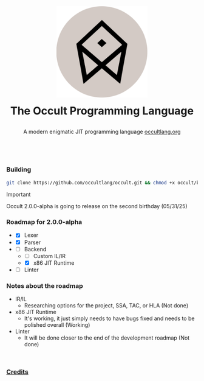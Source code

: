 <div align="center" style="display: grid; place-items: center; gap: 10px;">
  <a href="https://occultlang.org/" target="_blank">
    <img src="occult_circle.svg" width="240" alt="Occult Logo">
  </a>
  <h1 style="margin: 5px;">The Occult Programming Language</h1>
  <p align="center">A modern enigmatic JIT programming language <a href="https://occultlang.org" target="_blank">occultlang.org</a></p> <br><br>
</div>

### Building
```bash
git clone https://github.com/occultlang/occult.git && chmod +x occult/build.sh && ./occult/build.sh
```
> [!IMPORTANT]
> Occult 2.0.0-alpha is going to release on the second birthday (05/31/25) 

### Roadmap for 2.0.0-alpha
- - [x] Lexer
- - [x] Parser
- - [ ] Backend 
  - - [ ] Custom IL/IR
  - - [x] x86 JIT Runtime
- - [ ] Linter
 
### Notes about the roadmap
- IR/IL
  - Researching options for the project, SSA, TAC, or HLA (Not done)
- x86 JIT Runtime
  - It's working, it just simply needs to have bugs fixed and needs to be polished overall (Working)
- Linter
  - It will be done closer to the end of the development roadmap (Not done)
  
<br/>

### [Credits](https://github.com/occultlang/occult/blob/main/CREDITS.md)

